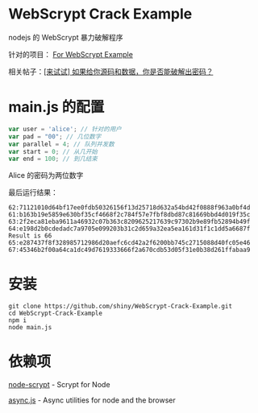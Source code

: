 # WebScrypt Crack Example

nodejs 的 WebScrypt 暴力破解程序

针对的项目： [For WebScrypt Example](https://github.com/EtherDream/WebScrypt/tree/master/example/login)

相关帖子：[[来试试] 如果给你源码和数据，你是否能破解出密码？](https://www.v2ex.com/t/339941)

# main.js 的配置

```javascript
var user = 'alice'; // 针对的用户
var pad = "00"; // 几位数字
var parallel = 4; // 队列并发数
var start = 0; // 从几开始
var end = 100; // 到几结束
```

Alice 的密码为两位数字

最后运行结果：

```
62:71121010d64bf17ee0fdb50326156f13d25718d632a54bd42f0888f963a0bf4d
61:b163b19e5859e630bf35cf4668f2c784f57e7fbf8dbd87c81669bbd4d019f35c
63:2f2eca81eba9611a46932c07b363c8209625217639c97302b9e89fb52894b49f
64:e198d2b0cdedadc7a9705e099203b31c2d659a32ea5ea161d31f1c1dd5a6687f
Result is 66
65:e287437f8f328985712986d20aefc6cd42a2f6200bb745c2715088d40fc05e46
67:45346b2f00a64ca1dc49d7619333666f2a670cdb53d05f31e0b38d261ffabaa9
```

# 安装

```shell
git clone https://github.com/shiny/WebScrypt-Crack-Example.git
cd WebScrypt-Crack-Example
npm i
node main.js
```



# 依赖项

[node-scrypt](https://github.com/barrysteyn/node-scrypt) - Scrypt for Node

[async.js](https://github.com/caolan/async) - Async utilities for node and the browser

